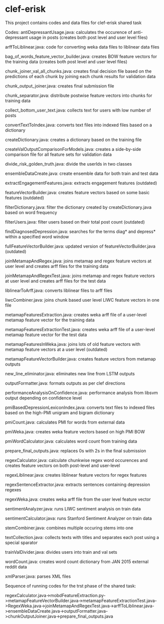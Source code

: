 # clef-erisk
This project contains codes and data files for clef-erisk shared task

Codes:
antiDepressantUsage.java: calculates the occurence of anti-depressant usage in posts (creates both post level and user level files)

arffToLiblinear.java: code for converting weka data files to liblinear data files

bag_of_words_feature_vector_builder.java: creates BOW feature vectors for the training data (creates both post level and user level files)

chunk_joiner_val_all_chunks.java: creates final decision file based on the predictions of each chunk by joining each chunk results for validation data

chunk_output_joiner.java: creates final submission file

chunk_separator.java: distribute postwise feature vectors into chunks for training data

collect_bottom_user_text.java: collects text for users with low number of posts

convertTextToIndex.java: converts text files into indexed files based on a dictionary

createDictionary.java: creates a dictionary based on the training file

createValOutputComparisonForModels.java: creates a side-by-side comparison file for all feature sets for validation data

divide_risk_golden_truth.java: divide the userIds in two classes

ensembleDataCreate.java: create ensemble data for both train and test data

extractEngagementFeatures.java: extracts engagement features (outdated)

featureVectorBuilder.java: creates feature vectors based on some basic features (outdated)

filterDictionary.java: filter the dictionary created by createDictionary.java based on word frequency

filterUsers.java: filter users based on their total post count (outdated)

findDiagnosedDepression.java: searches for the terms diag\* and depress\* within a specified word window

fullFeatureVectorBuilder.java: updated version of featureVectorBuilder.java (outdated)

joinMetamapAndRegex.java: joins metamap and regex feature vectors at user level and creates arff files for the training data

joinMetamapAndRegexTest.java: joins metamap and regex feature vectors at user level and creates arff files for the test data

liblinearToArff.java: converts liblinear files to arff files

liwcCombiner.java: joins chunk based user level LIWC feature vectors in one file

metamapFeaturesExtraction.java: creates weka arff file of a user-level metamap feature vector for the training data

metamapFeaturesExtractionTest.java: creates weka arff file of a user-level metamap feature vector for the test data

metamapFeaturesInWeka.java: joins lots of old feature vectors with metamap feature vectors at a user level (outdated)

metamapFeatureVectorBuilder.java: creates feature vectors from metamap outputs

new_line_eliminator.java: eliminates new line from LSTM outputs

outputFormatter.java: formats outputs as per clef directions

performanceAnalysisOnConfidence.java: performance analysis from libsvm output depending on confidence level

pmiBasedDepressionLexiconIndex.java: converts text files to indexed files based on the high-PMI unigram and bigram dictionary

pmiCount.java: calculates PMI for words from external data

pmiWeka.java: creates weka feature vectors based on high PMI BOW

pmiWordCalculator.java: calculates word count from training data

prepare_final_outputs.java: replaces 0s with 2s in the final submission

regexCalculator.java: calculate chunkwise regex word occurences and creates feature vectors on both post-level and user-level

regexLiblinear.java: creates liblinear feature vectors for regex features

regexSentenceExtractor.java: extracts sentences containing depression regexes

regexWeka.java: creates weka arff file from the user level feature vector

sentimentAnalyzer.java: runs LIWC sentiment analysis on train data

sentimentCalculator.java: runs Stanford Sentiment Analyzer on train data

stemCombiner.java: combines multiple occuring stems into one

textCollection.java: collects texts with titles and separates each post using a special sparator

trainValDivider.java: divides users into train and val sets

wordCount.java: creates word count dictionary from JAN 2015 external reddit data

xmlParser.java: parses XML files 


Sequence of running codes for the trst phase of the shared task:

regexCalculator.java->mobdFeatureExtraction.py->metamapFeatureVectorBuilder.java->metamapFeatureExtractionTest.java->RegexWeka.java->joinMetamapAndRegexTest.java->arffToLiblinear.java->ensembleDataCreate.java->outputFormatter.java->chunkOutputJoiner.java->prepare_final_outputs.java








